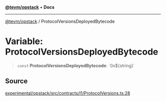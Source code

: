 [**@tevm/opstack**](../README.md) • **Docs**

***

[@tevm/opstack](../globals.md) / ProtocolVersionsDeployedBytecode

# Variable: ProtocolVersionsDeployedBytecode

> `const` **ProtocolVersionsDeployedBytecode**: \`0x$\{string\}\`

## Source

[experimental/opstack/src/contracts/l1/ProtocolVersions.ts:28](https://github.com/evmts/tevm-monorepo/blob/main/experimental/opstack/src/contracts/l1/ProtocolVersions.ts#L28)
